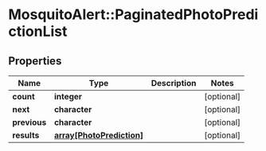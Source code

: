 # MosquitoAlert::PaginatedPhotoPredictionList


## Properties
Name | Type | Description | Notes
------------ | ------------- | ------------- | -------------
**count** | **integer** |  | [optional] 
**next** | **character** |  | [optional] 
**previous** | **character** |  | [optional] 
**results** | [**array[PhotoPrediction]**](PhotoPrediction.md) |  | [optional] 


